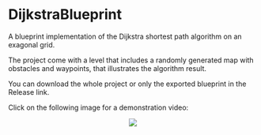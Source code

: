 # DijkstraBlueprint

A blueprint implementation of the Dijkstra shortest path algorithm on an exagonal grid.

The project come with a level that includes a randomly generated map with obstacles and waypoints, that illustrates the algorithm result.

You can download the whole project or only the exported blueprint in the Release link.

Click on the following image for a demonstration  video:

<p align="center">
 <a href="https://www.youtube.com/watch?v=puJTlvWsM6c">
  <img src="http://i3.ytimg.com/vi/puJTlvWsM6c/maxresdefault.jpg" />
  </a>
</p>

